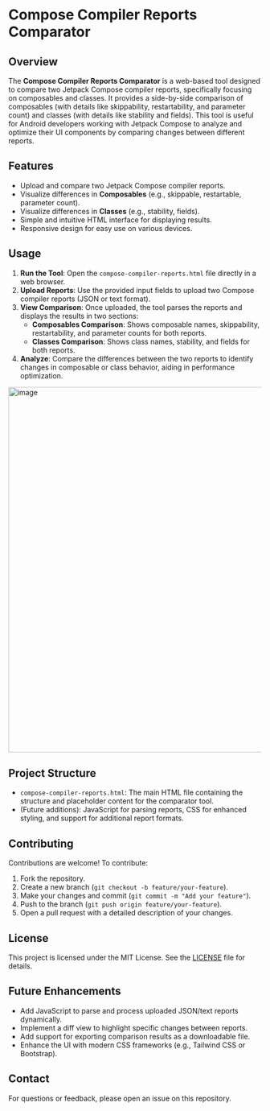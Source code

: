 # Compose Compiler Reports Comparator

## Overview
The **Compose Compiler Reports Comparator** is a web-based tool designed to compare two Jetpack Compose compiler reports, specifically focusing on composables and classes. It provides a side-by-side comparison of composables (with details like skippability, restartability, and parameter count) and classes (with details like stability and fields). This tool is useful for Android developers working with Jetpack Compose to analyze and optimize their UI components by comparing changes between different reports.

## Features
- Upload and compare two Jetpack Compose compiler reports.
- Visualize differences in **Composables** (e.g., skippable, restartable, parameter count).
- Visualize differences in **Classes** (e.g., stability, fields).
- Simple and intuitive HTML interface for displaying results.
- Responsive design for easy use on various devices.

## Usage
1. **Run the Tool**: Open the `compose-compiler-reports.html` file directly in a web browser.
2. **Upload Reports**: Use the provided input fields to upload two Compose compiler reports (JSON or text format).
3. **View Comparison**: Once uploaded, the tool parses the reports and displays the results in two sections:
   - **Composables Comparison**: Shows composable names, skippability, restartability, and parameter counts for both reports.
   - **Classes Comparison**: Shows class names, stability, and fields for both reports.
4. **Analyze**: Compare the differences between the two reports to identify changes in composable or class behavior, aiding in performance optimization.

<img width="1777" height="726" alt="image" src="https://github.com/user-attachments/assets/b70aabb7-6d67-4a51-845a-01a0700a6dc2" />


## Project Structure
- `compose-compiler-reports.html`: The main HTML file containing the structure and placeholder content for the comparator tool.
- (Future additions): JavaScript for parsing reports, CSS for enhanced styling, and support for additional report formats.

## Contributing
Contributions are welcome! To contribute:
1. Fork the repository.
2. Create a new branch (`git checkout -b feature/your-feature`).
3. Make your changes and commit (`git commit -m "Add your feature"`).
4. Push to the branch (`git push origin feature/your-feature`).
5. Open a pull request with a detailed description of your changes.

## License
This project is licensed under the MIT License. See the [LICENSE](LICENSE) file for details.

## Future Enhancements
- Add JavaScript to parse and process uploaded JSON/text reports dynamically.
- Implement a diff view to highlight specific changes between reports.
- Add support for exporting comparison results as a downloadable file.
- Enhance the UI with modern CSS frameworks (e.g., Tailwind CSS or Bootstrap).

## Contact
For questions or feedback, please open an issue on this repository.

